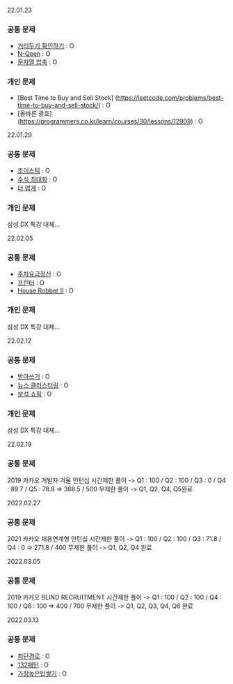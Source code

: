 22.01.23
### 공통 문제

- [거리두기 확인하기](https://programmers.co.kr/learn/courses/30/lessons/81302) : O
- [N-Qeen](https://programmers.co.kr/learn/courses/30/lessons/12952) : O
- [문자열 압축](https://programmers.co.kr/learn/courses/30/lessons/60057) : O

### 개인 문제

- [Best Time to Buy and Sell Stock] (https://leetcode.com/problems/best-time-to-buy-and-sell-stock/) : O
- [올바른 괄호] (https://programmers.co.kr/learn/courses/30/lessons/12909) : O

22.01.29
### 공통 문제

- [조이스틱](https://programmers.co.kr/learn/courses/30/lessons/42860) : O
- [수식 최대화](https://programmers.co.kr/learn/courses/30/lessons/67257) : O
- [더 맵게](https://programmers.co.kr/learn/courses/30/lessons/42626) : O

### 개인 문제
삼성 DX 특강 대체...

22.02.05
### 공통 문제

- [주차요금정산](https://programmers.co.kr/learn/courses/30/lessons/92341) : O
- [프린터](https://programmers.co.kr/learn/courses/30/lessons/42587) : O
- [House Robber II](https://leetcode.com/problems/house-robber-ii/) : O

### 개인 문제
삼성 DX 특강 대체...

22.02.12
### 공통 문제

- [받아쓰기](https://www.acmicpc.net/problem/20542) : O
- [뉴스 클러스터링](https://programmers.co.kr/learn/courses/30/lessons/17677) : O
- [보석 쇼핑](https://programmers.co.kr/learn/courses/30/lessons/67258) : O

### 개인 문제
삼성 DX 특강 대체...

22.02.19
### 공통 문제
2019 카카오 개발자 겨울 인턴십 
시간제한 풀이 -> Q1 : 100 / Q2 : 100 / Q3 : 0 / Q4 : 89.7 / Q5 : 78.8 => 368.5 / 500
무제한 풀이 -> Q1, Q2, Q4, Q5완료

2022.02.27
### 공통 문제
2021 카카오 채용연계형 인턴십
시간제한 풀이 -> Q1 : 100 / Q2 : 100 / Q3 : 71.8 / Q4 : 0 => 271.8 / 400
무제한 풀이 -> Q1, Q2, Q4 완료

2022.03.05
### 공통 문제
2019 카카오 BLIND RECRUITMENT
시간제한 풀이 -> Q1 : 100 / Q2 : 100 / Q4 : 100 / Q6 : 100 => 400 / 700
무제한 풀이 -> Q1, Q2, Q3, Q4, Q6 완료

2022.03.13
### 공통 문제

- [최단경로](https://www.acmicpc.net/problem/1753) : O
- [132패턴](https://leetcode.com/problems/132-pattern/) : O
- [가장높은탑쌓기](https://www.acmicpc.net/problem/2655) : O


